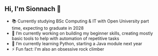 ## Hi, I'm Sionnach 👋

- 📚 Currently studying BSc Computing & IT with Open University part time, expecting to graduate in 2028
- 🔭 I’m currently working on building my beginner skills, creating mostly basic tools to help with automation of repetitive tasks
- 🌱 I’m currently learning Python, starting a Java module next year
- ⚡ Fun fact: I'm also an obsessive rock climber
